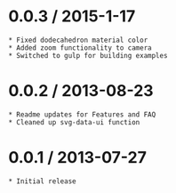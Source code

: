 0.0.3 / 2015-1-17
==================

    * Fixed dodecahedron material color
    * Added zoom functionality to camera
    * Switched to gulp for building examples


0.0.2 / 2013-08-23
==================

    * Readme updates for Features and FAQ
    * Cleaned up svg-data-ui function

0.0.1 / 2013-07-27
==================

    * Initial release